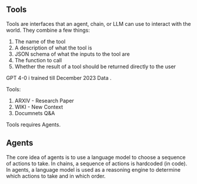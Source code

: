 ## Tools
Tools are interfaces that an agent, chain, or LLM can use to interact with the world. They combine a few things:
1. The name of the tool
2. A description of what the tool is
3. JSON schema of what the inputs to the tool are
4. The function to call
5. Whether the result of a tool should be returned directly to the user


GPT 4-0 i trained till December 2023 Data . 

Tools:
1. ARXIV - Research Paper
2. WIKI - New Context
3. Documnets Q&A

Tools requires Agents.


## Agents
The core idea of agents is to use a language model to choose a sequence of actions to take. In chains, a sequence of actions is hardcoded (in code). In agents, a language model is used as a reasoning engine to determine which actions to take and in which order.
